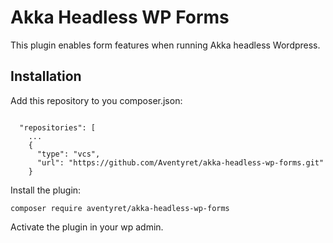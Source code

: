 # Akka Headless WP Forms

This plugin enables form features when running Akka headless Wordpress.

## Installation

Add this repository to you composer.json:

```

  "repositories": [
    ...
    {
      "type": "vcs",
      "url": "https://github.com/Aventyret/akka-headless-wp-forms.git"
    }
```

Install the plugin:

```
composer require aventyret/akka-headless-wp-forms
```

Activate the plugin in your wp admin.
